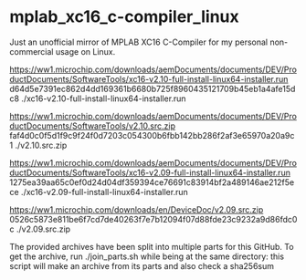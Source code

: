# mplab_xc16_c-compiler_linux
Just an unofficial mirror of MPLAB XC16 C-Compiler for my personal non-commercial usage on Linux.

https://ww1.microchip.com/downloads/aemDocuments/documents/DEV/ProductDocuments/SoftwareTools/xc16-v2.10-full-install-linux64-installer.run
d64d5e7391ec862d4dd169361b6680b725f8960435121709b45eb1a4afe15dc8  ./xc16-v2.10-full-install-linux64-installer.run

https://ww1.microchip.com/downloads/aemDocuments/documents/DEV/ProductDocuments/SoftwareTools/v2.10.src.zip
faf4d0c0f5d1f9c9f24f0d7203c054300b6fbb142bb286f2af3e65970a20a9c1  ./v2.10.src.zip

https://ww1.microchip.com/downloads/aemDocuments/documents/DEV/ProductDocuments/SoftwareTools/xc16-v2.09-full-install-linux64-installer.run
1275ea39aa65c0ef0d24d04df359394ce76691c83914bf2a489146ae212f5ece  ./xc16-v2.09-full-install-linux64-installer.run

https://ww1.microchip.com/downloads/en/DeviceDoc/v2.09.src.zip
0526c5873e811be6f7cd7de40263f7e7b12094f07d88fde23c9232a9d86fdc0c  ./v2.09.src.zip

The provided archives have been split into multiple parts for this GitHub.
To get the archive, run ./join_parts.sh while being at the same directory:
this script will make an archive from its parts and also check a sha256sum
